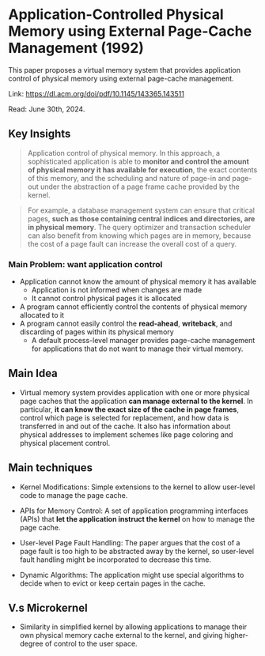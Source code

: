 # Application-Controlled Physical Memory using External Page-Cache Management (1992)  
This paper proposes a virtual memory system that provides application control of physical memory using external page-cache management. 

Link: https://dl.acm.org/doi/pdf/10.1145/143365.143511

Read: June 30th, 2024.

## Key Insights

> Application control of physical memory. In this approach, a sophisticated application is able to **monitor and control the amount of physical memory it has available for execution**, the exact contents of this memory, and the scheduling and nature of page-in and page-out under the abstraction of a page frame cache provided by the kernel. 

> For example, a database management system can ensure that critical pages, **such as those containing central indices and directories, are in physical memory**. The query optimizer and transaction scheduler can also benefit from knowing which pages are in memory, because the cost of a page fault can increase the overall cost of a query.

### Main Problem: want application control 

* Application cannot know the amount of physical memory it has available 
    * Application is not informed when changes are made 
    * It cannot control physical pages it is allocated 
* A program cannot efficiently control the contents of physical memory allocated to it 
* A program cannot easily control the **read-ahead**, **writeback**, and discarding of pages within its physical memory 
  * A default process-level manager provides page-cache management for applications that do not want to manage their virtual memory. 

## Main Idea
* Virtual memory system provides application with one or more physical page caches that the application **can manage external to the kernel**. In particular, **it can know the exact size of the cache in page frames**, control which page is selected for replacement, and how data is transferred in and out of the cache. It also has information about physical addresses to implement schemes like page coloring and physical placement control. 

## Main techniques
* Kernel Modifications: Simple extensions to the kernel to allow user-level code to manage the page cache.

* APIs for Memory Control: A set of application programming interfaces (APIs) that **let the application instruct the kernel** on how to manage the page cache.

* User-level Page Fault Handling: The paper argues that the cost of a page fault is too high to be abstracted away by the kernel, so user-level fault handling might be incorporated to decrease this time.

* Dynamic Algorithms: The application might use special algorithms to decide when to evict or keep certain pages in the cache.

## V.s Microkernel 
* Similarity in simplified kernel by allowing applications to manage their own physical memory cache external to the kernel, and giving higher-degree of control to the user space. 
